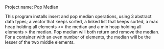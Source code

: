 Project name: Pop Median

This program installs insert and pop median operations, using 3 abstract data types; a vector that keeps sorted, a linked list that keeps sorted, 
a max heap holding all elements <= the median and a min heap holding all elements > the median. Pop median will both return and remove the median. 
For a container with an even number of elements, the median will be the lesser of the two middle elements.
